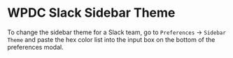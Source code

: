 # WPDC Slack Sidebar Theme

To change the sidebar theme for a Slack team, go to `Preferences` -> `Sidebar Theme` and paste the hex color list into the input box on the bottom of the preferences modal.
